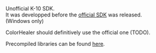 Unofficial K-10 SDK.  
It was developped before the [official SDK](http://kleininstruments.com/Downloads/SDK%20Package%20v2.01%20-%20Beta.rar) was released.  
(Windows only)  

ColorHealer should definitively use the official one (TODO).

Precompiled libraries can be found [here](https://github.com/downloads/mikrosimage/OpenDisplayCalib/klein_k10_precompiled_libs.zip).
